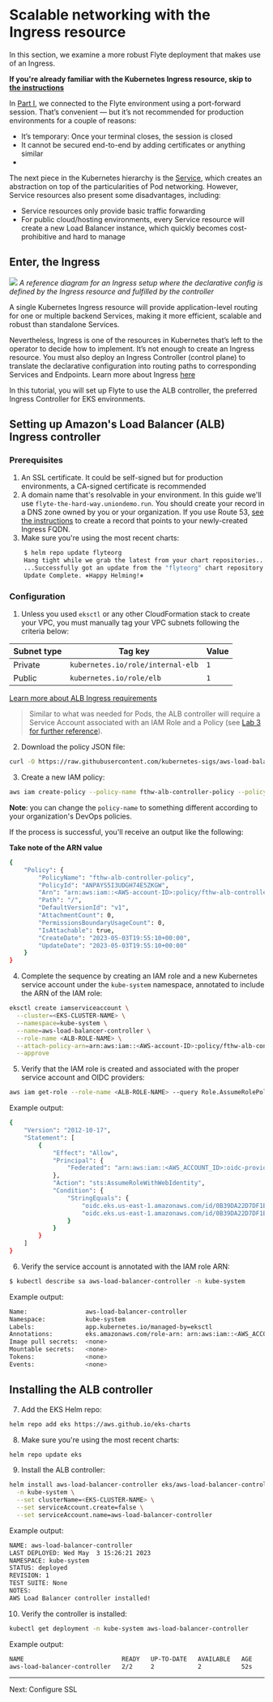 # Scalable networking with the Ingress resource

In this section, we examine a more robust Flyte deployment that makes use of an Ingress.

**If you're already familiar with the Kubernetes Ingress resource, skip to [the instructions](#Prerequisites)**

In [Part I](https://github.com/davidmirror-ops/flyte-the-hard-way/blob/main/docs/05-deploy-with-helm.md), we connected to the Flyte environment using a port-forward session. That’s convenient — but it’s not recommended for production environments for a couple of reasons:
- It’s temporary: Once your terminal closes, the session is closed
- It cannot be secured end-to-end by adding certificates or anything similar
- 
The next piece in the Kubernetes hierarchy is the [Service](https://kubernetes.io/docs/concepts/services-networking/service/), which creates an abstraction on top of the particularities of Pod networking. However, Service resources also present some disadvantages, including:

- Service resources only provide basic traffic forwarding
- For public cloud/hosting environments, every Service resource will create a new Load Balancer instance, which quickly becomes cost-prohibitive and hard to manage

## Enter, the Ingress

![](./images/fthw-ingress.png)
*A reference diagram for an Ingress setup where the declarative config is defined by the Ingress resource and fulfilled by the controller*

A single Kubernetes Ingress resource will provide application-level routing for one or multiple backend Services, making it more efficient, scalable and robust than standalone Services.

Nevertheless, Ingress is one of the resources in Kubernetes that’s left to the operator to decide how to implement. It’s not enough to create an Ingress resource. You must also deploy an Ingress Controller (control plane) to translate the declarative configuration into routing paths to corresponding Services and Endpoints.
Learn more about Ingress [here](https://kubernetes.io/docs/concepts/services-networking/ingress/)

In this tutorial, you will set up Flyte to use the ALB controller, the preferred Ingress Controller for EKS environments.

## Setting up Amazon's Load Balancer (ALB) Ingress controller


### Prerequisites

1. An SSL certificate. It could be self-signed but for production environments, a CA-signed certificate is recommended
2. A domain name that's resolvable in your environment. In this guide we'll use `flyte-the-hard-way.uniondemo.run`. You should create your record in a DNS zone owned by you or your organization. If you use Route 53, [see the instructions](#Connecting-to-Flyte-through-Ingress) to create a record that points to your newly-created Ingress FQDN. 
3. Make sure you're using the most recent charts:
```bash
    $ helm repo update flyteorg
    Hang tight while we grab the latest from your chart repositories...
    ...Successfully got an update from the "flyteorg" chart repository
    Update Complete. ⎈Happy Helming!⎈
```
### Configuration

1. Unless you used `eksctl` or any other CloudFormation stack to create your VPC, you must manually tag your VPC subnets following the criteria below:

| Subnet type  | Tag key  | Value  |
|---|---|---|
| Private  |  `kubernetes.io/role/internal-elb` |  `1` | 
| Public  |  `kubernetes.io/role/elb` |  `1` | 

[Learn more about ALB Ingress requirements](https://docs.aws.amazon.com/eks/latest/userguide/alb-ingress.html)

> Similar to what was needed for Pods, the ALB controller will require a Service Account associated with an IAM Role and a Policy (see [Lab 3 for further reference](https://github.com/davidmirror-ops/flyte-the-hard-way/blob/main/docs/03-roles-service-accounts.md)). 

2. Download the policy JSON file:

```bash
curl -O https://raw.githubusercontent.com/kubernetes-sigs/aws-load-balancer-controller/v2.4.7/docs/install/iam_policy.json
```

3. Create a new IAM policy:

```bash
aws iam create-policy --policy-name fthw-alb-controller-policy --policy-document file://iam_policy.json
```
**Note**: you can change the `policy-name` to something different according to your organization's DevOps policies.

If the process is successful, you'll receive an output like the following:

**Take note of the ARN value**

```bash
{
    "Policy": {
        "PolicyName": "fthw-alb-controller-policy",
        "PolicyId": "ANPAYS5I3UDGH74E5ZKGW",
        "Arn": "arn:aws:iam::<AWS-account-ID>:policy/fthw-alb-controller-policy",
        "Path": "/",
        "DefaultVersionId": "v1",
        "AttachmentCount": 0,
        "PermissionsBoundaryUsageCount": 0,
        "IsAttachable": true,
        "CreateDate": "2023-05-03T19:55:10+00:00",
        "UpdateDate": "2023-05-03T19:55:10+00:00"
    }
}
```


4. Complete the sequence by creating an IAM role and a new Kubernetes service account under the `kube-system` namespace, annotated to include the ARN of the IAM role:

```bash
eksctl create iamserviceaccount \
  --cluster=<EKS-CLUSTER-NAME> \
  --namespace=kube-system \
  --name=aws-load-balancer-controller \
  --role-name <ALB-ROLE-NAME> \
  --attach-policy-arn=arn:aws:iam::<AWS-account-ID>:policy/fthw-alb-controller-policy \
  --approve
```
5. Verify that the IAM role is created and associated with the proper service account and OIDC providers:

```bash
aws iam get-role --role-name <ALB-ROLE-NAME> --query Role.AssumeRolePolicyDocument
```
Example output:
```bash
{
    "Version": "2012-10-17",
    "Statement": [
        {
            "Effect": "Allow",
            "Principal": {
                "Federated": "arn:aws:iam::<AWS_ACCOUNT_ID>:oidc-provider/oidc.eks.us-east-1.amazonaws.com/id/0B39DA22D7DF1B9569260EEFE1926663"
            },
            "Action": "sts:AssumeRoleWithWebIdentity",
            "Condition": {
                "StringEquals": {
                    "oidc.eks.us-east-1.amazonaws.com/id/0B39DA22D7DF1B9569260EEFE1926663:sub": "system:serviceaccount:kube-system:aws-load-balancer-controller",
                    "oidc.eks.us-east-1.amazonaws.com/id/0B39DA22D7DF1B9569260EEFE1926663:aud": "sts.amazonaws.com"
                }
            }
        }
    ]
}
```
6. Verify the service account is annotated with the IAM role ARN:

```bash
$ kubectl describe sa aws-load-balancer-controller -n kube-system
```
Example output:
```bash
Name:                aws-load-balancer-controller
Namespace:           kube-system
Labels:              app.kubernetes.io/managed-by=eksctl
Annotations:         eks.amazonaws.com/role-arn: arn:aws:iam::<AWS_ACCOUNT_ID>:role/fthw-alb-controller-role
Image pull secrets:  <none>
Mountable secrets:   <none>
Tokens:              <none>
Events:              <none>
```

## Installing the ALB controller

7. Add the EKS Helm repo:
```bash
helm repo add eks https://aws.github.io/eks-charts

```
8. Make sure you're using the most recent charts:
```bash
helm repo update eks
```
9. Install the ALB controller:

```bash
helm install aws-load-balancer-controller eks/aws-load-balancer-controller \
  -n kube-system \
  --set clusterName=<EKS-CLUSTER-NAME> \
  --set serviceAccount.create=false \
  --set serviceAccount.name=aws-load-balancer-controller 
```
Example output:
```bash
NAME: aws-load-balancer-controller
LAST DEPLOYED: Wed May  3 15:26:21 2023
NAMESPACE: kube-system
STATUS: deployed
REVISION: 1
TEST SUITE: None
NOTES:
AWS Load Balancer controller installed!
```

10. Verify the controller is installed:

```bash
kubectl get deployment -n kube-system aws-load-balancer-controller
```
Example output:

```bash
NAME                           READY   UP-TO-DATE   AVAILABLE   AGE
aws-load-balancer-controller   2/2     2            2           52s
```
____
Next: Configure SSL